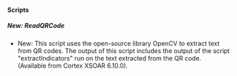
#### Scripts

##### New: ReadQRCode

- New: This script uses the open-source library OpenCV to extract text from QR codes. The output of this script includes the output of the script "extractIndicators" run on the text extracted from the QR code. (Available from Cortex XSOAR 6.10.0).
